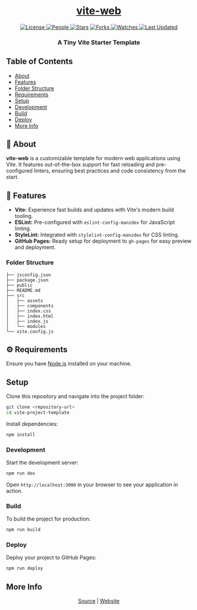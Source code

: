 <div align = "center">

<h1><a href="https://sanurb.github.io/vite-web">vite-web</a></h1>

<a href="https://github.com/sanurb/vite-web/blob/main/LICENSE">
<img alt="License" src="https://img.shields.io/github/license/sanurb/vite-web?style=flat&color=eee&label="> </a>

<a href="https://github.com/sanurb/vite-web/graphs/contributors">
<img alt="People" src="https://img.shields.io/github/contributors/sanurb/vite-web?style=flat&color=ffaaf2&label=People"> </a>

<a href="https://github.com/sanurb/vite-web/stargazers">
<img alt="Stars" src="https://img.shields.io/github/stars/sanurb/vite-web?style=flat&color=98c379&label=Stars"></a>

<a href="https://github.com/sanurb/vite-web/network/members">
<img alt="Forks" src="https://img.shields.io/github/forks/sanurb/vite-web?style=flat&color=66a8e0&label=Forks"> </a>

<a href="https://github.com/sanurb/vite-web/watchers">
<img alt="Watches" src="https://img.shields.io/github/watchers/sanurb/vite-web?style=flat&color=f5d08b&label=Watches"> </a>

<a href="https://github.com/sanurb/vite-web/pulse">
<img alt="Last Updated" src="https://img.shields.io/github/last-commit/sanurb/vite-web?style=flat&color=e06c75&label="> </a>

<h3>A Tiny Vite Starter Template</h3>

</div>

## Table of Contents

- [About](#about)
- [Features](#features)
- [Folder Structure](#folder-structure)
- [Requirements](#requirements)
- [Setup](#setup)
- [Development](#development)
- [Build](#build)
- [Deploy](#deploy)
- [More Info](#more-info)

## 📖 About

**vite-web** is a customizable template for modern web applications using Vite. It features out-of-the-box support for fast reloading and pre-configured linters, ensuring best practices and code consistency from the start.

## 🚀 Features

- **Vite:** Experience fast builds and updates with Vite's modern build tooling.
- **ESLint:** Pre-configured with `eslint-config-manzdev` for JavaScript linting.
- **StyleLint:** Integrated with `stylelint-config-manzdev` for CSS linting.
- **GitHub Pages:** Ready setup for deployment to `gh-pages` for easy preview and deployment.

### Folder Structure

```plaintext
├── jsconfig.json
├── package.json
├── public
├── README.md
├── src
│   ├── assets
│   ├── components
│   ├── index.css
│   ├── index.html
│   ├── index.js
│   └── modules
└── vite.config.js
```

## ⚙️ Requirements

Ensure you have [Node.js](https://nodejs.org/) installed on your machine.

## Setup

Clone this repository and navigate into the project folder:

```bash
git clone <repository-url>
cd vite-project-template
```

Install dependencies:

```bash
npm install
```

### Development

Start the development server:

```bash
npm run dev
```

Open `http://localhost:3000` in your browser to see your application in action.

### Build

To build the project for production:

```bash
npm run build
```

### Deploy

Deploy your project to GitHub Pages:

```bash
npm run deploy
```

## More Info

<div align="center">

<a href="https://github.com/sanurb/vite-web">Source</a> | <a href="https://sanurb.github.io/vite-web">Website</a>

</div>
